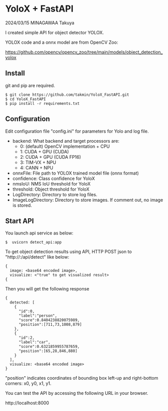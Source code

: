 # YoloX + FastAPI

2024/03/15 MINAGAWAA Takuya

I created simple API for object detector YOLOX.


YOLOX code and a onnx model are from OpenCV Zoo:

https://github.com/opencv/opencv_zoo/tree/main/models/object_detection_yolox


## Install
git and pip are required.

```
$ git clone https://github.com/takmin/YoloX_FastAPI.git
$ cd YoloX_FastAPI
$ pip install -r requirements.txt
```

## Configuration

Edit configuration file "config.ini" for parameters for Yolo and log file.

* backend: What backend and target processors are:
	* 0: (default) OpenCV implementation + CPU
	* 1: CUDA + GPU (CUDA)
	* 2: CUDA + GPU (CUDA FP16)
	* 3: TIM-VX + NPU
	* 4: CANN + NPU
* onnxFile: File path to YOLOX trained model file (onnx format)
* confidence: Class confidence for YoloX
* nmsIoU: NMS IoU threshold for YoloX
* threshold: Object threshold for YoloX
* LogDirectory: Directory to store log files.
* ImageLogDirectory: Directory to store images. If comment out, no image is stored.

	

## Start API

You launch api service as below:
```
$  uvicorn detect_api:app
```

To get object detection results using API, HTTP POST json to "http://<uri>:<port>/api/detect" like below:

```
{
  image: <base64 encoded image>,
  visualize: <"true" to get visualized result>
{
```

Then you will get the following response
```
{
  detected: [
    {
      "id":0,
      "label":"person",
      "score":0.8404238820075989,
      "position":[711,73,1008,879]
    },
    {
      "id":2,
      "label":"car",
      "score":0.6321859955787659,
      "position":[65,28,846,880]
    }
  ],
  visualize: <base64 encoded image>
}

```

"position" indicates coordinates of bounding box left-up and right-bottom corners: x0, y0, x1, y1. 



You can test the API by accessing the following URL in your browser.

http://localhost:8000


